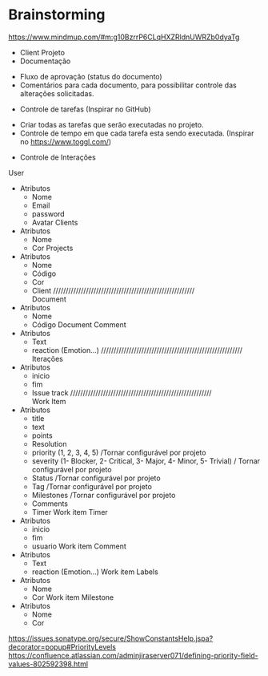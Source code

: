 # Brainstorming #

https://www.mindmup.com/#m:g10BzrrP6CLqHXZRldnUWRZb0dyaTg


* Client
Projeto
 * Documentação
  - Fluxo de aprovação (status do documento)
  - Comentários para cada documento, para possibilitar controle das alterações solicitadas.
 * Controle de tarefas (Inspirar no GitHub)
  - Criar todas as tarefas que serão executadas no projeto.
  - Controle de tempo em que cada tarefa esta sendo executada. (Inspirar no https://www.toggl.com/)
 * Controle de Interações

User
  - Atributos
    - Nome
    - Email
    - password
    - Avatar
Clients
  - Atributos
    - Nome
    - Cor
Projects
  - Atributos
    - Nome
    - Código
    - Cor
    - Client
////////////////////////////////////////////////////////  
Document
  - Atributos
    - Nome
    - Código
Document Comment 
  - Atributos
    - Text
    - reaction (Emotion...)
////////////////////////////////////////////////////////
Iterações
  - Atributos
    - inicio
    - fim
    - Issue track
////////////////////////////////////////////////////////    
Work Item
  - Atributos
    - title
    - text
    - points
    - Resolution
    - priority (1, 2, 3, 4, 5) /Tornar configurável por projeto
    - severity (1- Blocker, 2- Critical, 3- Major, 4- Minor, 5- Trivial) / Tornar configurável por projeto
    - Status /Tornar configurável por projeto 
    - Tag /Tornar configurável por projeto
    - Milestones /Tornar configurável por projeto
    - Comments
    - Timer
Work item Timer
  - Atributos
    - inicio
    - fim
    - usuario
Work item Comment
  - Atributos
    - Text
    - reaction (Emotion...)
Work item Labels 
  - Atributos
    - Nome
    - Cor
Work item Milestone
  - Atributos
    - Nome
    - Cor

https://issues.sonatype.org/secure/ShowConstantsHelp.jspa?decorator=popup#PriorityLevels
https://confluence.atlassian.com/adminjiraserver071/defining-priority-field-values-802592398.html
